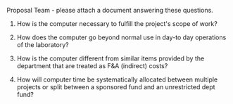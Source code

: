 Proposal Team - please attach a document answering these questions.

1. How is the computer necessary to fulfill the project's scope of work?

2. How does the computer go beyond normal use in day-to day operations of the laboratory?

3. How is the computer different from similar items provided by the department that are treated as F&A (indirect) costs?

4. How will computer time be systematically allocated between multiple projects or split between a sponsored fund and an unrestricted dept fund?

